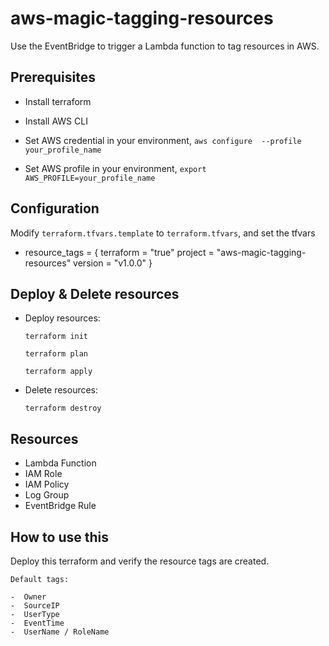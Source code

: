 # aws-magic-tagging-resources

Use the EventBridge to trigger a Lambda function to tag resources in AWS.

## Prerequisites

- Install terraform

- Install AWS CLI

- Set AWS credential in your environment, ```aws configure  --profile your_profile_name```

- Set AWS profile in your environment, ```export AWS_PROFILE=your_profile_name```

## Configuration

Modify ```terraform.tfvars.template``` to ```terraform.tfvars```, and set the tfvars

- resource_tags = {
  terraform = "true"
  project   = "aws-magic-tagging-resources"
  version   = "v1.0.0"
}

## Deploy & Delete resources

- Deploy resources:

   `terraform init`

   `terraform plan`

   `terraform apply`

- Delete resources:

   `terraform destroy`

## Resources

- Lambda Function
- IAM Role
- IAM Policy
- Log Group
- EventBridge Rule

## How to use this

Deploy this terraform and verify the resource tags are created.

```
Default tags:

-  Owner
-  SourceIP
-  UserType
-  EventTime
-  UserName / RoleName

```
